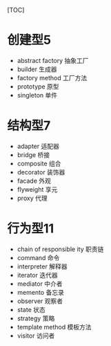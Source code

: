 [TOC]

# 创建型5
- abstract factory 抽象工厂
- builder 生成器
- factory method 工厂方法 
- prototype 原型 
- singleton 单件 

# 结构型7
- adapter 适配器
- bridge 桥接
- composite 组合
- decorator 装饰器
- facade 外观
- flyweight 享元
- proxy 代理

# 行为型11
- chain of responsible ity 职责链
- command 命令
- interpreter 解释器
- iterator 迭代器
- mediator 中介者
- memento 备忘录
- observer 观察者
- state 状态
- strategy 策略
- template method 模板方法
- visitor 访问者